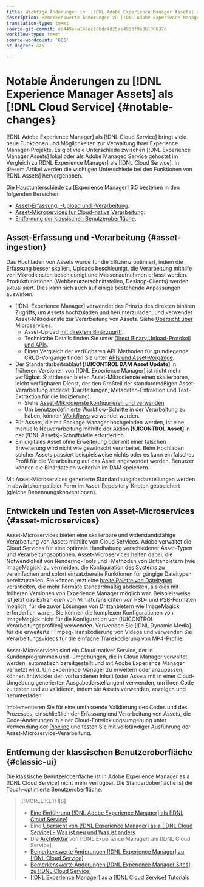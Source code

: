 ```yaml
---
title: Wichtige Änderungen in  [!DNL Adobe Experience Manager Assets] als a [!DNL Cloud Service]
description: Bemerkenswerte Änderungen zu [!DNL Adobe Experience Manager Assets] in [!DNL Experience Manager] as a [!DNL Cloud Service] im Vergleich zu [!DNL Adobe Experience Manager 6.5.
translation-type: tm+mt
source-git-commit: ed449eea146ec18bdc4d25ae4938f9a36180037d
workflow-type: tm+mt
source-wordcount: '605'
ht-degree: 44%

---
```



# Notable Änderungen zu [!DNL Experience Manager Assets] als [!DNL Cloud Service] {#notable-changes}

[!DNL Adobe Experience Manager] als  [!DNL Cloud Service] bringt viele neue Funktionen und Möglichkeiten zur Verwaltung Ihrer Experience Manager-Projekte. Es gibt viele Unterschiede zwischen [!DNL Experience Manager Assets] lokal oder als Adobe Managed Service gehostet im Vergleich zu [!DNL Experience Manager] als [!DNL Cloud Service]. In diesem Artikel werden die wichtigen Unterschiede bei den Funktionen von [!DNL Assets] hervorgehoben.

Die Hauptunterschiede zu [Experience Manager] 6.5 bestehen in den folgenden Bereichen:

* [Asset-Erfassung, -Upload und -Verarbeitung](#asset-ingestion).
* [Asset-Microservices für Cloud-native Verarbeitung](#asset-microservices).
* [Entfernung der klassischen Benutzeroberfläche](#classic-ui).

## Asset-Erfassung und -Verarbeitung {#asset-ingestion}

Das Hochladen von Assets wurde für die Effizienz optimiert, indem die Erfassung besser skaliert, Uploads beschleunigt, die Verarbeitung mithilfe von Mikrodiensten beschleunigt und Massenaufnahmen erfasst werden. Produktfunktionen (Webbenutzerschnittstellen, Desktop-Clients) werden aktualisiert. Dies kann sich auch auf einige bestehende Anpassungen auswirken.

* [!DNL Experience Manager] verwendet das Prinzip des direkten binären Zugriffs, um Assets hochzuladen und herunterzuladen, und verwendet Asset-Mikrodienste zur Verarbeitung von Assets. Siehe [Übersicht über Microservices](/help/assets/asset-microservices-overview.md).
   * Asset-Upload [mit direktem Binärzugriff](/help/assets/asset-microservices-overview.md#asset-upload-with-direct-binary-access).
   * Technische Details finden Sie unter [Direct Binary Upload-Protokoll und APIs](/help/assets/developer-reference-material-apis.md#upload-binary).
   * Einen Vergleich der verfügbaren API-Methoden für grundlegende CRUD-Vorgänge finden Sie unter [APIs und Asset-Vorgänge](/help/assets/developer-reference-material-apis.md#use-cases-and-apis).
* Der Standardarbeitsablauf **[!UICONTROL DAM Asset Update]** in früheren Versionen von [!DNL Experience Manager] ist nicht mehr verfügbar. Stattdessen bieten Asset-Mikrodienste einen skalierbaren, leicht verfügbaren Dienst, der den Großteil der standardmäßigen Asset-Verarbeitung abdeckt (Darstellungen, Metadaten-Extraktion und Text-Extraktion für die Indizierung).
   * Siehe [Asset-Mikrodienste konfigurieren und verwenden](/help/assets/asset-microservices-configure-and-use.md)
   * Um benutzerdefinierte Workflow-Schritte in der Verarbeitung zu haben, können [Workflows](/help/assets/asset-microservices-configure-and-use.md#post-processing-workflows) verwendet werden.
* Für Assets, die mit Package Manager hochgeladen werden, ist eine manuelle Neuverarbeitung mithilfe der Aktion **[!UICONTROL Asset]** in der [!DNL Assets]-Schnittstelle erforderlich.
* Ein digitales Asset ohne Erweiterung oder mit einer falschen Erweiterung wird nicht wie gewünscht verarbeitet. Beim Hochladen solcher Assets passiert beispielsweise nichts oder es kann ein falsches Profil für die Verarbeitung auf das Asset angewendet werden. Benutzer können die Binärdateien weiterhin im DAM speichern.

Mit Asset-Microservices generierte Standardausgabedarstellungen werden in abwärtskompatibler Form im Asset-Repository-Knoten gespeichert (gleiche Benennungskonventionen).

## Entwickeln und Testen von Asset-Microservices {#asset-microservices}

Asset-Microservices bieten eine skalierbare und widerstandsfähige Verarbeitung von Assets mithilfe von Cloud Services. Adobe verwaltet die Cloud Services für eine optimale Handhabung verschiedener Asset-Typen und Verarbeitungsoptionen. Asset-Microservices helfen dabei, die Notwendigkeit von Rendering-Tools und -Methoden von Drittanbietern (wie ImageMagick) zu vermeiden, die Konfiguration des Systems zu vereinfachen und sofort einsatzbereite Funktionen für gängige Dateitypen bereitzustellen. Sie können jetzt eine [breite Palette von Dateitypen](/help/assets/file-format-support.md) verarbeiten, die mehr Formate standardmäßig abdecken, als dies mit früheren Versionen von Experience Manager möglich war. Beispielsweise ist jetzt das Extrahieren von Miniaturansichten von PSD- und PSB-Formaten möglich, für die zuvor Lösungen von Drittanbietern wie ImageMagick erforderlich waren. Sie können die komplexen Konfigurationen von ImageMagick nicht für die Konfiguration von [!UICONTROL Verarbeitungsprofilen] verwenden. Verwenden Sie [!DNL Dynamic Media] für die erweiterte FFmpeg-Transkodierung von Videos und verwenden Sie Verarbeitungsvideos für die [einfache Transkodierung von MP4-Profile](/help/assets/manage-video-assets.md#transcode-video).

Asset-Microservices sind ein Cloud-nativer Service, der in Kundenprogrammen und -umgebungen, die in Cloud Manager verwaltet werden, automatisch bereitgestellt und mit Adobe Experience Manager vernetzt wird. Um Experience Manager zu erweitern oder anzupassen, können Entwickler den vorhandenen Inhalt (oder Assets mit in einer Cloud-Umgebung generierten Ausgabedarstellungen) verwenden, um ihren Code zu testen und zu validieren, indem sie Assets verwenden, anzeigen und herunterladen.

Implementieren Sie für eine umfassende Validierung des Codes und des Prozesses, einschließlich der Erfassung und Verarbeitung von Assets, die Code-Änderungen in einer Cloud-Entwicklungsumgebung unter Verwendung der [Pipeline](/help/implementing/cloud-manager/configure-pipeline.md) und testen Sie mit vollständiger Ausführung der Asset-Microservice-Verarbeitung.

## Entfernung der klassischen Benutzeroberfläche {#classic-ui}

Die klassische Benutzeroberfläche ist in Adobe Experience Manager as a [!DNL Cloud Service] nicht mehr verfügbar. Die Standardoberfläche ist die Touch-optimierte Benutzeroberfläche.

>[!MORELIKETHIS]
>
>* [Eine Einführung  [!DNL Adobe Experience Manager] als [!DNL Cloud Service]](/help/overview/introduction.md)
>* Eine [Übersicht von [!DNL Experience Manager] as a [!DNL Cloud Service] - Was ist neu und Was ist anders](/help/overview/what-is-new-and-different.md)
>* Die [Architektur](/help/core-concepts/architecture.md) von [!DNL Experience Manager] als [!DNL Cloud Service]
>* [Bemerkenswerte Änderungen  [!DNL Experience Manager] zu [!DNL Cloud Service]](/help/release-notes/aem-cloud-changes.md)
>* [Bemerkenswerte Änderungen  [!DNL Experience Manager Sites] zu [!DNL Cloud Service]](/help/sites-cloud/sites-cloud-changes.md)
>* [[!DNL Experience Manager] as a [!DNL Cloud Service] Tutorials](https://experienceleague.adobe.com/docs/experience-manager-learn/cloud-service/overview.html?lang=de)

